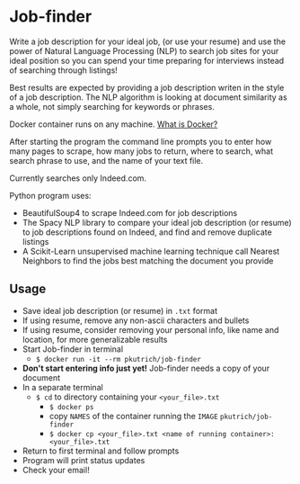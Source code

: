 # Job-finder
Write a job description for your ideal job, (or use your resume) and use the power of Natural Language Processing (NLP) to search job sites for your ideal position so you can spend your time preparing for interviews instead of searching through listings!

Best results are expected by providing a job description writen in the style of a job description. The NLP algorithm is looking at document similarity as a whole, not simply searching for keywords or phrases.

Docker container runs on any machine. [What is Docker?](https://docs.docker.com/engine/docker-overview/)

After starting the program the command line prompts you to enter how many pages to scrape, how many jobs to return, where to search, what search phrase to use, and the name of your text file.

Currently searches only Indeed.com.

Python program uses:
- BeautifulSoup4 to scrape Indeed.com for job descriptions
- The Spacy NLP library to compare your ideal job description (or resume) to job descriptions found on Indeed, and find and remove duplicate listings
- A Scikit-Learn unsupervised machine learning technique call Nearest Neighbors to find the jobs best matching the document you provide
## Usage
- Save ideal job description (or resume) in `.txt` format
- If using resume, remove any non-ascii characters and bullets
- If using resume, consider removing your personal info, like name and location, for more generalizable results
- Start Job-finder in terminal
    - `$ docker run -it --rm pkutrich/job-finder`
- **Don't start entering info just yet!** Job-finder needs a copy of your document
- In a separate terminal
    - `$ cd` to directory containing your `<your_file>.txt`
        - `$ docker ps`
        - copy `NAMES` of the container running the `IMAGE` `pkutrich/job-finder`
        - `$ docker cp <your_file>.txt <name of running container>:<your_file>.txt`
- Return to first terminal and follow prompts
- Program will print status updates
- Check your email!
    